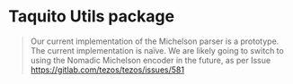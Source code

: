 # Taquito Utils package

> Our current implementation of the Michelson parser is a prototype. The current implementation is naïve. We are likely going to switch to using the Nomadic Michelson encoder in the future, as per Issue https://gitlab.com/tezos/tezos/issues/581